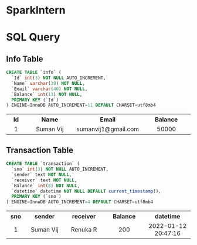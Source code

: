 # SparkIntern
# SQL Query
## Info Table

```sql
CREATE TABLE `info` (
  `Id` int(3) NOT NULL AUTO_INCREMENT,
  `Name` varchar(30) NOT NULL,
  `Email` varchar(40) NOT NULL,
  `Balance` int(11) NOT NULL,
  PRIMARY KEY (`Id`)
) ENGINE=InnoDB AUTO_INCREMENT=11 DEFAULT CHARSET=utf8mb4
```
<table>
    <tbody>
        <tr>
            <th style="text-align: center;" width="50">Id</th>
            <th style="text-align: center;" width="146">Name</th>
            <th style="text-align: center;" width="146">Email</th>
            <th style="text-align: center;" width="146">Balance</th>
        </tr>
        <tr>
            <td style="text-align: center;" width="50">1</td>
            <td style="text-align: center;" width="146">Suman Vij</td>
            <td style="text-align: center;" width="146">sumanvij1@gmail.com</td>
            <td style="text-align: center;" width="146">50000</td>
        </tr>
    </tbody>
</table>

## Transaction Table
```sql
CREATE TABLE `transaction` (
  `sno` int(3) NOT NULL AUTO_INCREMENT,
  `sender` text NOT NULL,
  `receiver` text NOT NULL,
  `Balance` int(8) NOT NULL,
  `datetime` datetime NOT NULL DEFAULT current_timestamp(),
  PRIMARY KEY (`sno`)
) ENGINE=InnoDB AUTO_INCREMENT=4 DEFAULT CHARSET=utf8mb4
```
<table>
    <tbody>
        <tr>
            <th style="text-align: center;" width="50">sno</th>
            <th style="text-align: center;" width="146">sender</th>
            <th style="text-align: center;" width="146">receiver</th>
            <th style="text-align: center;" width="146">Balance</th>
            <th style="text-align: center;" width="180">datetime</th>
        </tr>
        <tr>
            <td style="text-align: center;" width="50">1</td>
            <td style="text-align: center;" width="146">Suman Vij</td>
            <td style="text-align: center;" width="146">Renuka R</td>
            <td style="text-align: center;" width="146">200</td>
            <td style="text-align: center;" width="180">2022-01-12 20:47:16</td>
        </tr>
    </tbody>
</table>
